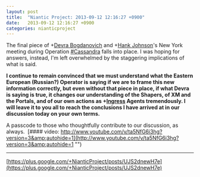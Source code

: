 ```yaml
---
layout: post
title:  "Niantic Project: 2013-09-12 12:16:27 +0900"
date:   2013-09-12 12:16:27 +0900
categories: nianticproject
---
```

The final piece of +[Devra Bogdanovich](https://plus.google.com/102598577258553073047 "") and +[Hank Johnson](https://plus.google.com/117792105926525258257 "")'s New York meeting during Operation [#Cassandra](https://plus.google.com/s/%23Cassandra "") falls into place. I was hoping for answers, instead, I'm left overwhelmed by the staggering implications of what is said.

**I continue to remain convinced that we must understand what the Eastern European (Russian?) Operator is saying if we are to frame this new information correctly, but even without that piece in place, if what Devra is saying is true, it changes our understanding of the Shapers, of XM and the Portals, and of our own actions as ****+[Ingress](https://plus.google.com/103320655754019011706 "")**** Agents tremendously. I will leave it to you all to reach the conclusions I have arrived at in our discussion today on your own terms.**

A passcode to those who thoughtfully contribute to our discussion, as always. 
[#### video: http://www.youtube.com/v/ta5NfG6i3hg?version=3&amp;autohide=1](http://www.youtube.com/v/ta5NfG6i3hg?version=3&amp;autohide=1 "")
- - -
[https://plus.google.com/+NianticProject/posts/UJS2dnewH7e](https://plus.google.com/+NianticProject/posts/UJS2dnewH7e)
